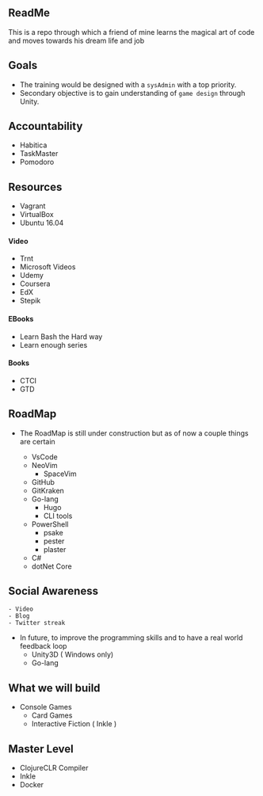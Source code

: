## ReadMe 

This is a repo through which a friend of mine learns the magical art of code and moves towards his dream life and job


## Goals

- The training would be designed with a `sysAdmin` with a top priority.
- Secondary objective is to gain understanding of `game design` through Unity. 


## Accountability

- Habitica
- TaskMaster
- Pomodoro

## Resources

- Vagrant 
- VirtualBox
- Ubuntu 16.04


#### Video 
- Trnt
- Microsoft Videos 
- Udemy
- Coursera
- EdX
- Stepik


#### EBooks
- Learn Bash the Hard way
- Learn enough series 

#### Books
- CTCI 
- GTD 


## RoadMap
- The RoadMap is still under construction but as of now a couple things are certain

    - VsCode
    - NeoVim 
        - SpaceVim
    - GitHub 
    - GitKraken
    - Go-lang 
        - Hugo 
        - CLI tools
    - PowerShell
        - psake 
        - pester
        - plaster
    - C#
    - dotNet Core 

## Social Awareness 
    
    - Video 
    - Blog
    - Twitter streak



- In future, to improve the programming skills and to have a real world feedback loop 
    - Unity3D ( Windows only)
    - Go-lang


## What we will build

- Console Games 
    - Card Games
    - Interactive Fiction ( Inkle )


## Master Level

- ClojureCLR Compiler
- Inkle
- Docker
